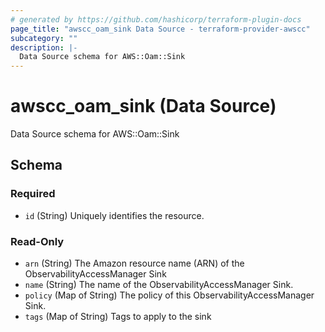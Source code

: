 ```yaml
---
# generated by https://github.com/hashicorp/terraform-plugin-docs
page_title: "awscc_oam_sink Data Source - terraform-provider-awscc"
subcategory: ""
description: |-
  Data Source schema for AWS::Oam::Sink
---
```


# awscc_oam_sink (Data Source)

Data Source schema for AWS::Oam::Sink



<!-- schema generated by tfplugindocs -->
## Schema

### Required

- `id` (String) Uniquely identifies the resource.

### Read-Only

- `arn` (String) The Amazon resource name (ARN) of the ObservabilityAccessManager Sink
- `name` (String) The name of the ObservabilityAccessManager Sink.
- `policy` (Map of String) The policy of this ObservabilityAccessManager Sink.
- `tags` (Map of String) Tags to apply to the sink


